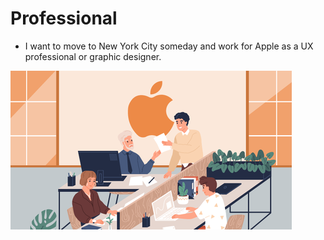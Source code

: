 # Professional
- I want to move to New York City someday and work for Apple as a UX professional or graphic designer.

![Alt text](image-8.png)